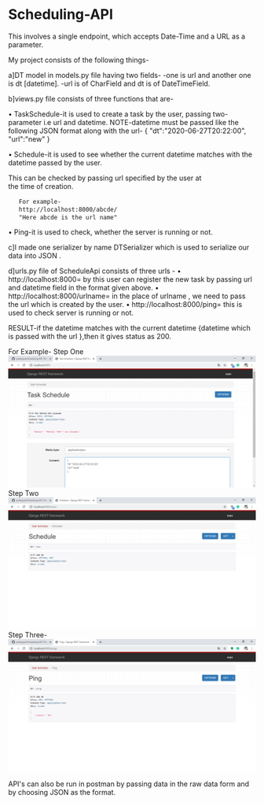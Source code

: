 # Scheduling-API
This involves a single endpoint, which accepts Date-Time and a URL as a parameter.

My project consists of the following things-

a]DT model in models.py file having two fields-
-one is url and another one is dt [datetime].
-url is of CharField and dt is of DateTimeField.

b]views.py file consists of three functions that are-

•	TaskSchedule-it is used to create a task by the user, passing two-parameter i.e url and datetime.
       NOTE-datetime must be passed like the following JSON format along with the url-
           {
           "dt":"2020-06-27T20:22:00",
            "url":"new"
            }


•	Schedule-it is used to see whether the current datetime matches with the datetime passed by the user.

  This can be checked by passing url specified by the user at  
the time of creation.

       For example-
       http://localhost:8000/abcde/
       "Here abcde is the url name"


•	Ping-it is used to check, whether the server is running or not.


c]I made one serializer by name DTSerializer which is used to serialize our data into JSON .

d]urls.py file of ScheduleApi consists of three urls -
•	http://localhost:8000= by this user can register the new task by passing url and datetime field in the format given above.
•	http://localhost:8000/urlname= in the place of urlname , we need to pass the url which is created by the user.
•	http://localhost:8000/ping=  this is used to check server is running or not.

RESULT-if the datetime matches with the current datetime {datetime which is passed with the url },then it gives status as 200.

For Example-
Step One
 ![](docs/img1.PNG)
Step Two
 ![](docs/img2.PNG)
Step Three-
 ![](docs/img3.PNG)

API's can also be run in postman by passing data in the raw data form and by choosing JSON as the format.
